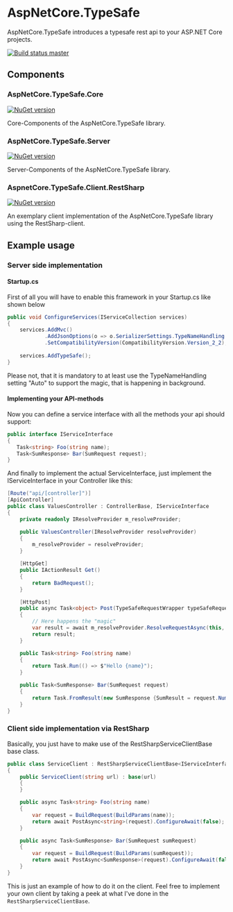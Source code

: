 # AspNetCore.TypeSafe

AspNetCore.TypeSafe introduces a typesafe rest api to your ASP.NET Core projects.

[![Build status master](https://ci.appveyor.com/api/projects/status/6dlgq1a3lqgyp7yv?svg=true&passingText=master%20-%20passing&failingText=master%20-%20failing&pendingText=master%20-%20pending)](https://ci.appveyor.com/project/janniksam/aspnetcore-typesafe) 

## Components

### AspNetCore.TypeSafe.Core

[![NuGet version](https://badge.fury.io/nu/AspNetCore.TypeSafe.Core.svg)](https://badge.fury.io/nu/AspNetCore.TypeSafe.Core)

Core-Components of the AspNetCore.TypeSafe library.

### AspNetCore.TypeSafe.Server

[![NuGet version](https://badge.fury.io/nu/AspNetCore.TypeSafe.Server.svg)](https://badge.fury.io/nu/AspNetCore.TypeSafe.Server)

Server-Components of the AspNetCore.TypeSafe library.

### AspnetCore.TypeSafe.Client.RestSharp

[![NuGet version](https://badge.fury.io/nu/AspnetCore.TypeSafe.Client.RestSharp.svg)](https://badge.fury.io/nu/AspnetCore.TypeSafe.Client.RestSharp)

An exemplary client implementation of the AspNetCore.TypeSafe library using the RestSharp-client.

## Example usage

### Server side implementation

#### Startup.cs

First of all you will have to enable this framework in your Startup.cs like shown below

```cs
public void ConfigureServices(IServiceCollection services)
{
    services.AddMvc()
            .AddJsonOptions(o => o.SerializerSettings.TypeNameHandling = TypeNameHandling.Auto)
            .SetCompatibilityVersion(CompatibilityVersion.Version_2_2);
          
    services.AddTypeSafe();
}
```

Please not, that it is mandatory to at least use the TypeNameHandling setting "Auto" to support the magic, that is happening in background.

#### Implementing your API-methods

Now you can define a service interface with all the methods your api should support:

```cs
public interface IServiceInterface
{
   Task<string> Foo(string name);
   Task<SumResponse> Bar(SumRequest request);
}
```

And finally to implement the actual ServiceInterface, just implement the IServiceInterface in your Controller like this:

```cs
[Route("api/[controller]")]
[ApiController]
public class ValuesController : ControllerBase, IServiceInterface
{
    private readonly IResolveProvider m_resolveProvider;

    public ValuesController(IResolveProvider resolveProvider)
    {
        m_resolveProvider = resolveProvider;
    }

    [HttpGet]
    public IActionResult Get()
    {
        return BadRequest();
    }

    [HttpPost]
    public async Task<object> Post(TypeSafeRequestWrapper typeSafeRequest)
    {
        // Here happens the "magic"
        var result = await m_resolveProvider.ResolveRequestAsync(this, typeSafeRequest?.Request);
        return result;
    }

    public Task<string> Foo(string name)
    {
        return Task.Run(() => $"Hello {name}");
    }

    public Task<SumResponse> Bar(SumRequest request)
    {
        return Task.FromResult(new SumResponse {SumResult = request.Number1 + request.Number2});
    }
}
```

### Client side implementation via RestSharp

Basically, you just have to make use of the RestSharpServiceClientBase base class.

```cs
public class ServiceClient : RestSharpServiceClientBase<IServiceInterface>, IServiceInterface
{
    public ServiceClient(string url) : base(url)
    {
    }

    public async Task<string> Foo(string name)
    {
        var request = BuildRequest(BuildParams(name));
        return await PostAsync<string>(request).ConfigureAwait(false);
    }

    public async Task<SumResponse> Bar(SumRequest sumRequest)
    {
        var request = BuildRequest(BuildParams(sumRequest));
        return await PostAsync<SumResponse>(request).ConfigureAwait(false);
    }
}
```

This is just an example of how to do it on the client.
Feel free to implement your own client by taking a peek at what I've done in the `RestSharpServiceClientBase`.
